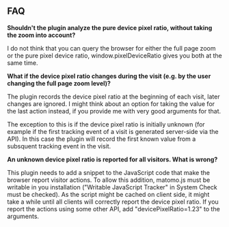 ## FAQ

__Shouldn't the plugin analyze the pure device pixel ratio, without taking the zoom into account?__

I do not think that you can query the browser for either the full page zoom or the pure pixel device ratio, window.pixelDeviceRatio gives you both at the same time.

__What if the device pixel ratio changes during the visit (e.g. by the user changing the full page zoom level)?__

The plugin records the device pixel ratio at the beginning of each visit, later changes are ignored.  I might think about an option for taking the value for the last action instead, if you provide me with very good arguments for that.

The exception to this is if the device pixel ratio is initially unknown (for example if the first tracking event of a visit is generated server-side via the API). In this case the plugin will record the first known value from a subsquent tracking event in the visit.

__An unknown device pixel ratio is reported for all visitors.  What is wrong?__

This plugin needs to add a snippet to the JavaScript code that make the browser report visitor actions.  To allow this addition, matomo.js must be writable in you installation ("Writable JavaScript Tracker" in System Check must be checked).  As the script might be cached on client side, it might take a while until all clients will correctly report the device pixel ratio.  If you report the actions using some other API, add "devicePixelRatio=1.23" to the arguments.
